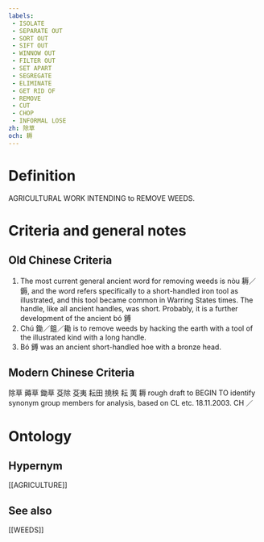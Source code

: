 ```yaml
---
labels: 
 - ISOLATE
 - SEPARATE OUT
 - SORT OUT
 - SIFT OUT
 - WINNOW OUT
 - FILTER OUT
 - SET APART
 - SEGREGATE
 - ELIMINATE
 - GET RID OF
 - REMOVE
 - CUT
 - CHOP
 - INFORMAL LOSE
zh: 除草
och: 耨
---
```


# Definition
AGRICULTURAL WORK INTENDING to REMOVE WEEDS.
# Criteria and general notes
## Old Chinese Criteria
1. The most current general ancient word for removing weeds is nòu 耨／鎒, and the word refers specifically to a short-handled iron tool as illustrated, and this tool became common in Warring States times. The handle, like all ancient handles, was short. Probably, it is a further development of the ancient bó 鎛
2. Chú 鋤／鉏／耡 is to remove weeds by hacking the earth with a tool of the illustrated kind with a long handle.
3. Bó 鎛 was an ancient short-handled hoe with a bronze head.
## Modern Chinese Criteria
除草
薅草
鋤草
芟除
芟夷
耘田
撓秧
耘
荑
耨
rough draft to BEGIN TO identify synonym group members for analysis, based on CL etc. 18.11.2003. CH ／
# Ontology

## Hypernym
[[AGRICULTURE]]
## See also
[[WEEDS]]